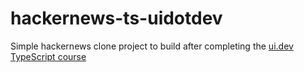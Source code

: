 # hackernews-ts-uidotdev

Simple hackernews clone project to build after completing the [ui.dev TypeScript course](https://ui.dev/c/typescript)
